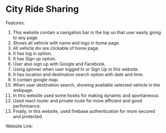 # City Ride Sharing

Features:

1. This website contain a navigation bar in the top so that user easily going to any page.
2. Shows all vehicle with name and logo in home page.
3. All vehicle div are clickable of home page.
4. It has log in option.
5. It has Sign up option.
6. User also sign up with Google and Facebook.
7. Using spinner when user logged In or Sign Up in this website.
8. It has location and destination search option with date and time.
9. It contain google map.
10. When user destination search, showing available selected vehicle in the webpage. 
11. In this website used some hooks for making dynamic and spontaneous.
12. Used react router and private route for more efficient and good performance.
13. Finally, in this website, used firebase authentication for more secured and protected.

Website Link:  